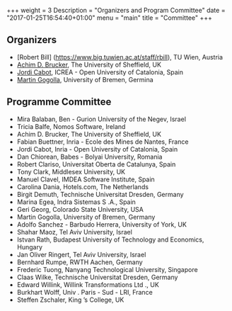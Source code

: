 +++
weight = 3
Description = "Organizers and Program Committee"
date = "2017-01-25T16:54:40+01:00"
menu = "main"
title = "Committee"
+++

## Organizers

* [Robert Bill] (https://www.big.tuwien.ac.at/staff/rbill), TU Wien, Austria
* [Achim D. Brucker](https://www.brucker.ch/), The University of Sheffield, UK
* [Jordi Cabot](http://jordicabot.com/), ICREA - Open University of Catalonia, Spain
* [Martin Gogolla](http://www.db.informatik.uni-bremen.de/~gogolla/), University of Bremen, Germina

## Programme Committee

* Mira Balaban, Ben - Gurion University of the Negev, Israel
* Tricia Balfe, Nomos Software, Ireland
* Achim D. Brucker, The University of Sheffield, UK
* Fabian Buettner, Inria - Ecole des Mines de Nantes, France
* Jordi Cabot, Inria - Open University of Catalonia, Spain
* Dan Chiorean, Babes - Bolyai University, Romania
* Robert Clariso, Universitat Oberta de Catalunya, Spain
* Tony Clark, Middlesex University, UK
* Manuel Clavel, IMDEA Software Institute, Spain
* Carolina Dania, Hotels.com, The Netherlands
* Birgit Demuth, Technische Universitat Dresden, Germany
* Marina Egea, Indra Sistemas S .A., Spain
* Geri Georg, Colorado State University, USA
* Martin Gogolla, University of Bremen, Germany
* Adolfo Sanchez - Barbudo Herrera, University of York, UK
* Shahar Maoz, Tel Aviv University, Israel
* Istvan Rath, Budapest University of Technology and Economics, Hungary
* Jan Oliver Ringert, Tel Aviv University, Israel
* Bernhard Rumpe, RWTH Aachen, Germany
* Frederic Tuong, Nanyang Technological University, Singapore
* Claas Wilke, Technische Universitat Dresden, Germany
* Edward Willink, Willink Transformations Ltd ., UK
* Burkhart Wolff, Univ . Paris - Sud - LRI, France
* Steffen Zschaler, King ’s College, UK
